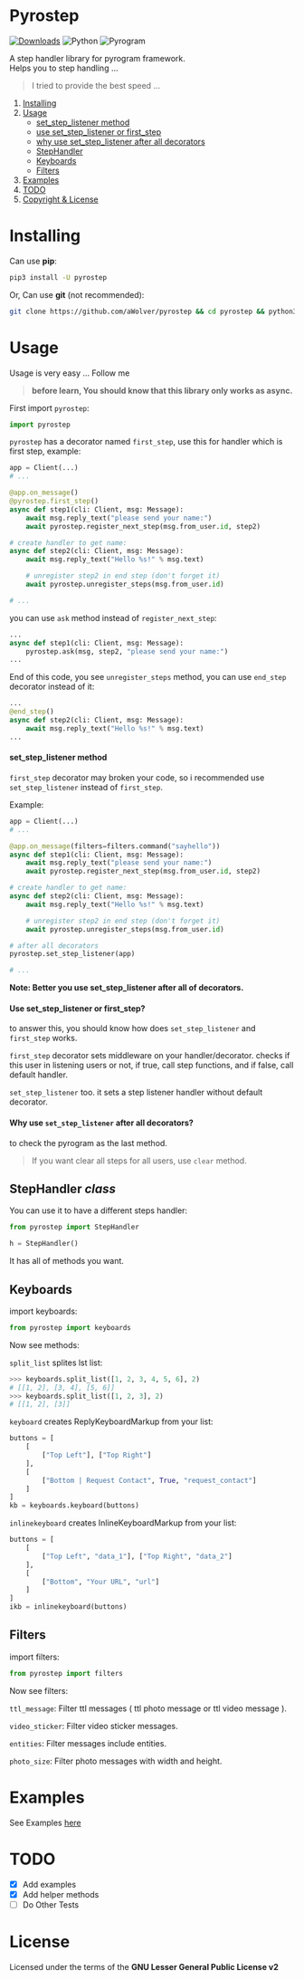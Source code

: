# Pyrostep

[![Downloads](https://static.pepy.tech/personalized-badge/pyrostep?period=total&units=abbreviation&left_color=red&right_color=grey&left_text=Downloads)](https://pepy.tech/project/pyrostep) ![Python](https://img.shields.io/static/v1?label=Language&message=Python&color=blue&style=flat&logo=python) ![Pyrogram](https://img.shields.io/static/v1?label=Framework&message=Pyrogram&color=red&style=flat)

A step handler library for pyrogram framework. \
Helps you to step handling ...

> I tried to provide the best speed ...

1. [Installing](#installing)
2. [Usage](#usage)
    - [set_step_listener method](#set_step_listener-method)
    - [use set_step_listener or first_step](#use-set_step_listener-or-first_step)
    - [why use set_step_listener after all decorators](#why-use-set_step_listener-after-all-decorators)
    - [StepHandler](#stephandler-class)
    - [Keyboards](#keyboards)
    - [Filters](#filters)
3. [Examples](#examples)
4. [TODO](#todo)
5. [Copyright & License](#license)

# Installing
Can use **pip**:
```bash
pip3 install -U pyrostep
```

Or, Can use **git** (not recommended):
```bash
git clone https://github.com/aWolver/pyrostep && cd pyrostep && python3 setup.py install
```

# Usage
Usage is very easy ... Follow me

> **before learn, You should know that this library only works as async.**

First import `pyrostep`:
```python
import pyrostep
```

`pyrostep` has a decorator named `first_step`, use this for handler which is first step, example:
```python
app = Client(...)
# ...

@app.on_message()
@pyrostep.first_step()
async def step1(cli: Client, msg: Message):
    await msg.reply_text("please send your name:")
    await pyrostep.register_next_step(msg.from_user.id, step2)

# create handler to get name:
async def step2(cli: Client, msg: Message):
    await msg.reply_text("Hello %s!" % msg.text)

    # unregister step2 in end step (don't forget it)
    await pyrostep.unregister_steps(msg.from_user.id)

# ...
```

you can use `ask` method instead of `register_next_step`:

```python
...
async def step1(cli: Client, msg: Message):
    pyrostep.ask(msg, step2, "please send your name:")
...
```

End of this code, you see `unregister_steps` method, you can use `end_step` decorator instead of it:
```python
...
@end_step()
async def step2(cli: Client, msg: Message):
    await msg.reply_text("Hello %s!" % msg.text)
...
```

#### set_step_listener method
`first_step` decorator may broken your code, so i recommended use `set_step_listener` instead of `first_step`.

Example:
```python
app = Client(...)
# ...

@app.on_message(filters=filters.command("sayhello"))
async def step1(cli: Client, msg: Message):
    await msg.reply_text("please send your name:")
    await pyrostep.register_next_step(msg.from_user.id, step2)

# create handler to get name:
async def step2(cli: Client, msg: Message):
    await msg.reply_text("Hello %s!" % msg.text)

    # unregister step2 in end step (don't forget it)
    await pyrostep.unregister_steps(msg.from_user.id)

# after all decorators
pyrostep.set_step_listener(app)

# ...
```

**Note: Better you use set_step_listener after all of decorators.**

#### Use set_step_listener or first_step?
to answer this, you should know how does `set_step_listener` and `first_step` works.

`first_step` decorator sets middleware on your handler/decorator. checks if this user in listening users or not, if true, call step functions, and if false, call default handler.

`set_step_listener` too. it sets a step listener handler without default decorator.

#### Why use `set_step_listener` after all decorators?
to check the pyrogram as the last method.

> If you want clear all steps for all users, use `clear` method.

## StepHandler *class*

You can use it to have a different steps handler:

```python
from pyrostep import StepHandler

h = StepHandler()
```

It has all of methods you want.

## Keyboards
import keyboards:
```python
from pyrostep import keyboards
```

Now see methods:

`split_list` splites lst list:
```python
>>> keyboards.split_list([1, 2, 3, 4, 5, 6], 2)
# [[1, 2], [3, 4], [5, 6]]
>>> keyboards.split_list([1, 2, 3], 2)
# [[1, 2], [3]]
```

`keyboard` creates ReplyKeyboardMarkup from your list:
```python
buttons = [
    [
        ["Top Left"], ["Top Right"]
    ],
    [
        ["Bottom | Request Contact", True, "request_contact"]
    ]
]
kb = keyboards.keyboard(buttons)
```

`inlinekeyboard` creates InlineKeyboardMarkup from your list:
```python
buttons = [
    [
        ["Top Left", "data_1"], ["Top Right", "data_2"]
    ],
    [
        ["Bottom", "Your URL", "url"]
    ]
]
ikb = inlinekeyboard(buttons)
```

## Filters
import filters:
```python
from pyrostep import filters
```

Now see filters:

`ttl_message`: Filter ttl messages ( ttl photo message or ttl video message ).

`video_sticker`: Filter video sticker messages.

`entities`: Filter messages include entities.

`photo_size`: Filter photo messages with width and height.

# Examples
See Examples [here](https://github.com/aWolver/pyrostep/tree/main/examples)

# TODO
- [x] Add examples
- [x] Add helper methods
- [ ] Do Other Tests

# License
Licensed under the terms of the **GNU Lesser General Public License v2**
